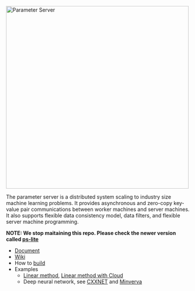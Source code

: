 <img src="http://parameterserver.org/images/parameterserver.png" alt="Parameter Server" style="width: 500px;">



The parameter server is a distributed system scaling to industry size machine
learning problems. It provides asynchronous and zero-copy key-value pair
communications between worker machines and server machines. It also supports
flexible data consistency model, data filters, and flexible server machine
programming.

**NOTE: We stop maitaining this repo. Please check the newer version called [ps-lite](https://github.com/dmlc/ps-lite)**

- [Document](doc/)
- [Wiki](https://github.com/dmlc/parameter_server/wiki/)
- How to [build](make/)
- Examples
  - [Linear method](example/linear), [Linear method with Cloud](docker)
  - Deep neural network, see [CXXNET](https://github.com/dmlc/cxxnet) and [Minverva](https://github.com/minerva-developers/minerva)
